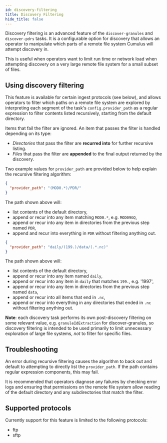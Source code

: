 ```yaml
---
id: discovery-filtering
title: Discovery Filtering
hide_title: false
---
```


Discovery filtering is an advanced feature of the `discover-granules` and `discover-pdrs` tasks.
It is a configurable option for discovery that allows an operator to manipulate which parts of a
remote file system Cumulus will attempt discovery in.

This is useful when operators want to limit run time or network load when attempting discovery on a
very large remote file system for a small subset of files.

## Using discovery filtering

This feature is available for certain ingest protocols (see below), and allows operators
to filter which paths on a remote file system are explored by interpreting each segment of the
task's `config.provider_path` as a regular expression to filter contents listed recursively,
starting from the default directory.

Items that fail the filter are ignored.
An item that passes the filter is handled depending on its type:

- *Directories* that pass the filter are **recurred into** for further recursive listing.
- *Files* that pass the filter are **appended** to the final output returned by the discovery.

Two example values for `provider_path` are provided below to help explain the recursive filtering algorithm:

```json
{
  "provider_path": "(MOD0.*)/PDR/"
}
```

The path shown above will:

- list contents of the default directory,
- append or recur into any item matching `MOD0.*`, e.g. `MOD09GQ`,
- append or recur into any item in directories from the previous step named `PDR`,
- append and recur into everything in `PDR` without filtering anything out.

```json
{
  "provider_path": "daily/(199.)/data/(.*.nc)"
}
```

The path shown above will:

- list contents of the default directory,
- append or recur into any item named `daily`,
- append or recur into any item in `daily` that matches `199.`, e.g. '1997',
- append or recur into any item in directories from the previous step named `data`,
- append or recur into all items that end in `.nc`,
- append or recur into everything in any directories that ended in `.nc` without filtering anything out.

**Note**: each discovery task performs its own post-discovery filtering on some relevant
value, e.g. `granuleIdExtraction` for discover-granules, so discovery filtering is intended to
be used primarily to limit unnecessary exploration of large file systems, *not* to filter for
specific files.

## Troubleshooting

An error during recursive filtering causes the algorithm to back out and default to attempting to
directly list the `provider_path`. If the path contains regular expression components, this may fail.

It is recommended that operators diagnose any failures by checking error logs and ensuring that
permissions on the remote file system allow reading of the default directory and any subdirectories
that match the filter.

## Supported protocols

Currently support for this feature is limited to the following protocols:

- ftp
- sftp
